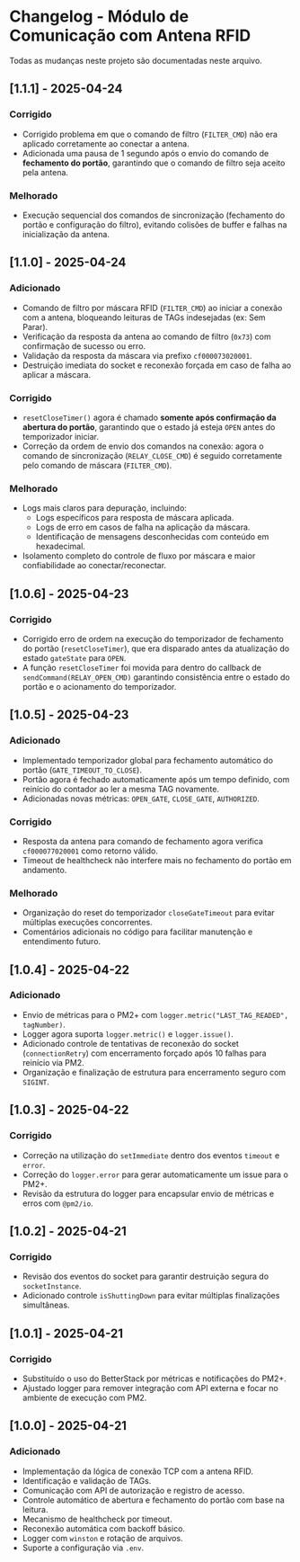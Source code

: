 # Changelog - Módulo de Comunicação com Antena RFID

Todas as mudanças neste projeto são documentadas neste arquivo.

## [1.1.1] - 2025-04-24  
### Corrigido  
- Corrigido problema em que o comando de filtro (`FILTER_CMD`) não era aplicado corretamente ao conectar a antena.
- Adicionada uma pausa de 1 segundo após o envio do comando de **fechamento do portão**, garantindo que o comando de filtro seja aceito pela antena.

### Melhorado  
- Execução sequencial dos comandos de sincronização (fechamento do portão e configuração do filtro), evitando colisões de buffer e falhas na inicialização da antena.


## [1.1.0] - 2025-04-24
### Adicionado
- Comando de filtro por máscara RFID (`FILTER_CMD`) ao iniciar a conexão com a antena, bloqueando leituras de TAGs indesejadas (ex: Sem Parar).
- Verificação da resposta da antena ao comando de filtro (`0x73`) com confirmação de sucesso ou erro.
- Validação da resposta da máscara via prefixo `cf000073020001`.
- Destruição imediata do socket e reconexão forçada em caso de falha ao aplicar a máscara.

### Corrigido
- `resetCloseTimer()` agora é chamado **somente após confirmação da abertura do portão**, garantindo que o estado já esteja `OPEN` antes do temporizador iniciar.
- Correção da ordem de envio dos comandos na conexão: agora o comando de sincronização (`RELAY_CLOSE_CMD`) é seguido corretamente pelo comando de máscara (`FILTER_CMD`).

### Melhorado
- Logs mais claros para depuração, incluindo:
  - Logs específicos para resposta de máscara aplicada.
  - Logs de erro em casos de falha na aplicação da máscara.
  - Identificação de mensagens desconhecidas com conteúdo em hexadecimal.
- Isolamento completo do controle de fluxo por máscara e maior confiabilidade ao conectar/reconectar.

## [1.0.6] - 2025-04-23
### Corrigido
- Corrigido erro de ordem na execução do temporizador de fechamento do portão (`resetCloseTimer`), que era disparado antes da atualização do estado `gateState` para `OPEN`.
- A função `resetCloseTimer` foi movida para dentro do callback de `sendCommand(RELAY_OPEN_CMD)` garantindo consistência entre o estado do portão e o acionamento do temporizador.

## [1.0.5] - 2025-04-23
### Adicionado
- Implementado temporizador global para fechamento automático do portão (`GATE_TIMEOUT_TO_CLOSE`).
- Portão agora é fechado automaticamente após um tempo definido, com reinício do contador ao ler a mesma TAG novamente.
- Adicionadas novas métricas: `OPEN_GATE`, `CLOSE_GATE`, `AUTHORIZED`.

### Corrigido
- Resposta da antena para comando de fechamento agora verifica `cf000077020001` como retorno válido.
- Timeout de healthcheck não interfere mais no fechamento do portão em andamento.

### Melhorado
- Organização do reset do temporizador `closeGateTimeout` para evitar múltiplas execuções concorrentes.
- Comentários adicionais no código para facilitar manutenção e entendimento futuro.

## [1.0.4] - 2025-04-22
### Adicionado
- Envio de métricas para o PM2+ com `logger.metric("LAST_TAG_READED", tagNumber)`.
- Logger agora suporta `logger.metric()` e `logger.issue()`.
- Adicionado controle de tentativas de reconexão do socket (`connectionRetry`) com encerramento forçado após 10 falhas para reinício via PM2.
- Organização e finalização de estrutura para encerramento seguro com `SIGINT`.

## [1.0.3] - 2025-04-22
### Corrigido
- Correção na utilização do `setImmediate` dentro dos eventos `timeout` e `error`.
- Correção do `logger.error` para gerar automaticamente um issue para o PM2+.
- Revisão da estrutura do logger para encapsular envio de métricas e erros com `@pm2/io`.

## [1.0.2] - 2025-04-21
### Corrigido
- Revisão dos eventos do socket para garantir destruição segura do `socketInstance`.
- Adicionado controle `isShuttingDown` para evitar múltiplas finalizações simultâneas.

## [1.0.1] - 2025-04-21
### Corrigido
- Substituído o uso do BetterStack por métricas e notificações do PM2+.
- Ajustado logger para remover integração com API externa e focar no ambiente de execução com PM2.

## [1.0.0] - 2025-04-21
### Adicionado
- Implementação da lógica de conexão TCP com a antena RFID.
- Identificação e validação de TAGs.
- Comunicação com API de autorização e registro de acesso.
- Controle automático de abertura e fechamento do portão com base na leitura.
- Mecanismo de healthcheck por timeout.
- Reconexão automática com backoff básico.
- Logger com `winston` e rotação de arquivos.
- Suporte a configuração via `.env`.
